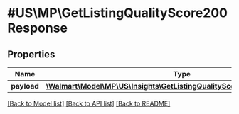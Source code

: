 # #US\MP\GetListingQualityScore200Response

## Properties

Name | Type | Description | Notes
------------ | ------------- | ------------- | -------------
**payload** | [**\Walmart\Model\MP\US\Insights\GetListingQualityScore200ResponsePayload**](GetListingQualityScore200ResponsePayload.md) |  | [optional]


[[Back to Model list]](../) [[Back to API list]](../../Api/US/MP) [[Back to README]](../../README.md)
